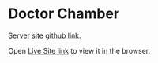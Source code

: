 # Doctor Chamber

 [Server site github link](https://github.com/Mainul163/doctor-chamber-server).




Open [Live Site link](https://doctor-chamber-7fec6.web.app/home) to view it in the browser.

